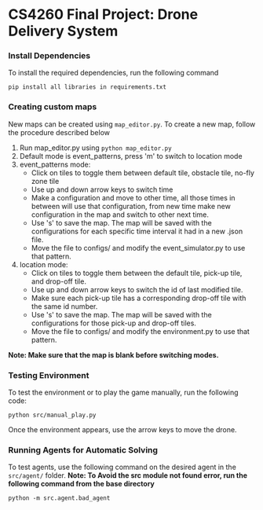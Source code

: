 # CS4260 Final Project: Drone Delivery System

### Install Dependencies
To install the required dependencies, run the following command
```
pip install all libraries in requirements.txt
```

### Creating custom maps
New maps can be created using ```map_editor.py```. To create a new map, follow the procedure described below
1. Run map_editor.py using ```python map_editor.py```
2. Default mode is event_patterns, press 'm' to switch to location mode
3. event_patterns mode: 
   * Click on tiles to toggle them between default tile, obstacle tile, no-fly zone tile
   * Use up and down arrow keys to switch time
   * Make a configuration and move to other time, all those times in between will use that configuration, from new time make new configuration in the map and switch to other next time. 
   * Use 's' to save the map. The map will be saved with the configurations for each specific time interval it had in a new .json file. 
   * Move the file to configs/ and modify the event_simulator.py to use that pattern.
4. location mode:
   * Click on tiles to toggle them between the default tile, pick-up tile, and drop-off tile.
   * Use up and down arrow keys to switch the id of last modified tile.
   * Make sure each pick-up tile has a corresponding drop-off tile with the same id number.
   * Use 's' to save the map. The map will be saved with the configurations for those pick-up and drop-off tiles.
   * Move the file to configs/ and modify the environment.py to use that pattern.

**Note: Make sure that the map is blank before switching modes.**

### Testing Environment
To test the environment or to play the game manually, run the following code:
```
python src/manual_play.py
```

Once the environment appears, use the arrow keys to move the drone. 

### Running Agents for Automatic Solving 
To test agents, use the following command on the desired agent in the `src/agent/` folder. 
**Note: To Avoid the src module not found error, run the following command from the base directory**
```
python -m src.agent.bad_agent
```

